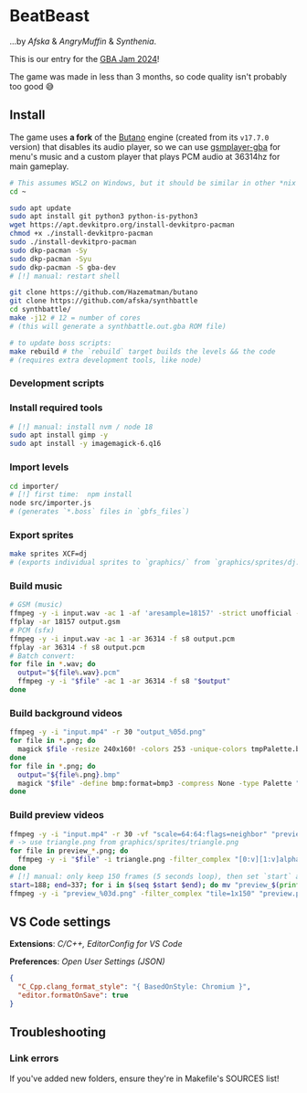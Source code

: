 # BeatBeast

...by _Afska_ & _AngryMuffin_ & _Synthenia_.

This is our entry for the [GBA Jam 2024](https://itch.io/jam/gbajam24)!

The game was made in less than 3 months, so code quality isn't probably too good 😅

## Install

The game uses **a fork** of the [Butano](https://github.com/GValiente/butano) engine (created from its `v17.7.0` version) that disables its audio player, so we can use [gsmplayer-gba](https://github.com/pinobatch/gsmplayer-gba) for menu's music and a custom player that plays PCM audio at 36314hz for main gameplay.

```bash
# This assumes WSL2 on Windows, but it should be similar in other *nix environments.
cd ~

sudo apt update
sudo apt install git python3 python-is-python3
wget https://apt.devkitpro.org/install-devkitpro-pacman
chmod +x ./install-devkitpro-pacman
sudo ./install-devkitpro-pacman
sudo dkp-pacman -Sy
sudo dkp-pacman -Syu
sudo dkp-pacman -S gba-dev
# [!] manual: restart shell

git clone https://github.com/Hazematman/butano
git clone https://github.com/afska/synthbattle
cd synthbattle/
make -j12 # 12 = number of cores
# (this will generate a synthbattle.out.gba ROM file)

# to update boss scripts:
make rebuild # the `rebuild` target builds the levels && the code
# (requires extra development tools, like node)
```

### Development scripts

### Install required tools

```bash
# [!] manual: install nvm / node 18
sudo apt install gimp -y
sudo apt install -y imagemagick-6.q16
```

### Import levels

```bash
cd importer/
# [!] first time:  npm install
node src/importer.js
# (generates `*.boss` files in `gbfs_files`)
```

### Export sprites

```bash
make sprites XCF=dj
# (exports individual sprites to `graphics/` from `graphics/sprites/dj.xcf`)
```

### Build music

```bash
# GSM (music)
ffmpeg -y -i input.wav -ac 1 -af 'aresample=18157' -strict unofficial -c:a gsm output.gsm
ffplay -ar 18157 output.gsm
# PCM (sfx)
ffmpeg -y -i input.wav -ac 1 -ar 36314 -f s8 output.pcm
ffplay -ar 36314 -f s8 output.pcm
# Batch convert:
for file in *.wav; do
  output="${file%.wav}.pcm"
  ffmpeg -y -i "$file" -ac 1 -ar 36314 -f s8 "$output"
done
```

### Build background videos

```bash
ffmpeg -y -i "input.mp4" -r 30 "output_%05d.png"
for file in *.png; do
  magick $file -resize 240x160! -colors 253 -unique-colors tmpPalette.bmp && magick importer/black.bmp tmpPalette.bmp +append tmpPalette.bmp && magick $file -resize 240x160! -background black -gravity northwest -extent 256x256 -colors 253 -remap tmpPalette.bmp "$file" && rm tmpPalette.bmp
done
for file in *.png; do
  output="${file%.png}.bmp"
  magick "$file" -define bmp:format=bmp3 -compress None -type Palette "$output"
done
```

### Build preview videos

```bash
ffmpeg -y -i "input.mp4" -r 30 -vf "scale=64:64:flags=neighbor" "preview_%03d.png"
# -> use triangle.png from graphics/sprites/triangle.png
for file in preview_*.png; do
  ffmpeg -y -i "$file" -i triangle.png -filter_complex "[0:v][1:v]alphamerge, format=yuva420p, lut=a=val*255" "$file"
done
# [!] manual: only keep 150 frames (5 seconds loop), then set `start` and `end` in the next command
start=188; end=337; for i in $(seq $start $end); do mv "preview_$(printf "%03d" $i).png" "preview_$(printf "%03d" $(($i - $start))).png"; done
ffmpeg -y -i "preview_%03d.png" -filter_complex "tile=1x150" "preview.png"
```

## VS Code settings

**Extensions**: _C/C++, EditorConfig for VS Code_

**Preferences**: _Open User Settings (JSON)_

```json
{
  "C_Cpp.clang_format_style": "{ BasedOnStyle: Chromium }",
  "editor.formatOnSave": true
}
```

## Troubleshooting

### Link errors

If you've added new folders, ensure they're in Makefile's SOURCES list!

